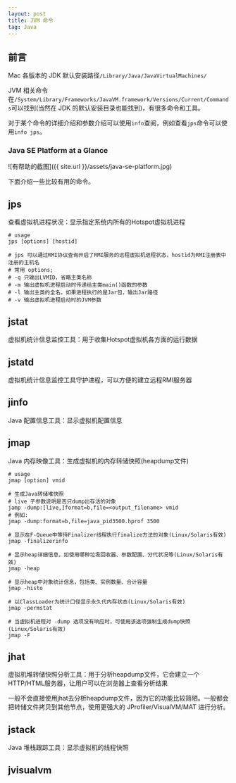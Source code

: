 ```yaml
---
layout: post
title: JVM 命令
tag: Java
---
```

## 前言
Mac 各版本的 JDK 默认安装路径`/Library/Java/JavaVirtualMachines/`

JVM 相关命令在`/System/Library/Frameworks/JavaVM.framework/Versions/Current/Commands`可以找到(当然在 JDK 的默认安装目录也能找到)，有很多命令和工具。

对于某个命令的详细介绍和参数介绍可以使用`info`查阅，例如查看`jps`命令可以使用`info jps`。

### Java SE Platform at a Glance
![有帮助的截图]({{ site.url }}/assets/java-se-platform.jpg)

下面介绍一些比较有用的命令。

## jps
查看虚拟机进程状况：显示指定系统内所有的Hotspot虚拟机进程

```shell
# usage
jps [options] [hostid]

# jps 可以通过RMI协议查询开启了RMI服务的远程虚拟机进程状态，hostid为RMI注册表中注册的主机名
# 常用 options;
# -q 只输出LVMID，省略主类名称
# -m 输出虚拟机进程启动时传递给主类main()函数的参数
# -l 输出主类的全名，如果进程执行的是Jar包，输出Jar路径
# -v 输出虚拟机进程启动时的JVM参数
```
## jstat
虚拟机统计信息监控工具：用于收集Hotspot虚拟机各方面的运行数据

## jstatd
虚拟机统计信息监控工具守护进程，可以方便的建立远程RMI服务器

## jinfo
Java 配置信息工具：显示虚拟机配置信息

## jmap
Java 内存映像工具：生成虚拟机的内存转储快照(heapdump文件)

```shell
# usage
jmap [option] vmid

# 生成Java转储堆快照
# live 子参数说明是否只dump出存活的对象
jamp -dump:[live,]format=b,file=<output_filename> vmid
# 例如:
jmap -dump:format=b,file=java_pid3500.hprof 3500

# 显示在F-Queue中等待Finalizer线程执行finalize方法的对象(Linux/Solaris有效)
jmap -finalizerinfo

# 显示heap详细信息，如使用哪种垃圾回收器、参数配置、分代状况等(Linux/Solaris有效)
jmap -heap

# 显示heap中对象统计信息，包括类、实例数量、合计容量
jmap -histo

# 以ClassLoader为统计口径显示永久代内存状态(Linux/Solaris有效)
jmap -permstat

# 当虚拟机进程对 -dump 选项没有响应时，可使用该选项强制生成dump快照(Linux/Solaris有效)
jmap -F
```

## jhat
虚拟机堆转储快照分析工具：用于分析heapdump文件，它会建立一个HTTP/HTML服务器，让用户可以在浏览器上查看分析结果

一般不会直接使用jhat去分析heapdump文件，因为它的功能比较简陋。一般都会把转储文件拷贝到其他节点，使用更强大的 JProfiler/VisualVM/MAT 进行分析。

## jstack
Java 堆栈跟踪工具：显示虚拟机的线程快照

## jvisualvm

